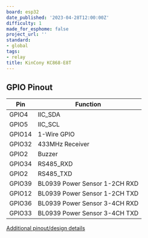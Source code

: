 ```yaml
---
board: esp32
date_published: '2023-04-28T12:00:00Z'
difficulty: 1
made_for_esphome: false
project_url: ''
standard:
- global
tags:
- relay
title: KinCony KC868-E8T
---
```


## GPIO Pinout

| Pin    | Function                      |
| ------ | ------------------------------|
| GPIO4  | IIC_SDA                       |
| GPIO5  | IIC_SCL                       |
| GPIO14 | 1-Wire GPIO                   |
| GPIO32 | 433MHz Receiver               |
| GPIO2  | Buzzer                        |
| GPIO34 | RS485_RXD                     |
| GPIO2  | RS485_TXD                     |
| GPIO39 | BL0939 Power Sensor 1-2CH RXD |
| GPIO12 | BL0939 Power Sensor 1-2CH TXD |
| GPIO36 | BL0939 Power Sensor 3-4CH RXD |
| GPIO33 | BL0939 Power Sensor 3-4CH TXD |
[Additional pinout/design details](https://www.kincony.com/esp32-tuya-4g-energy-meter-relay-module.html)